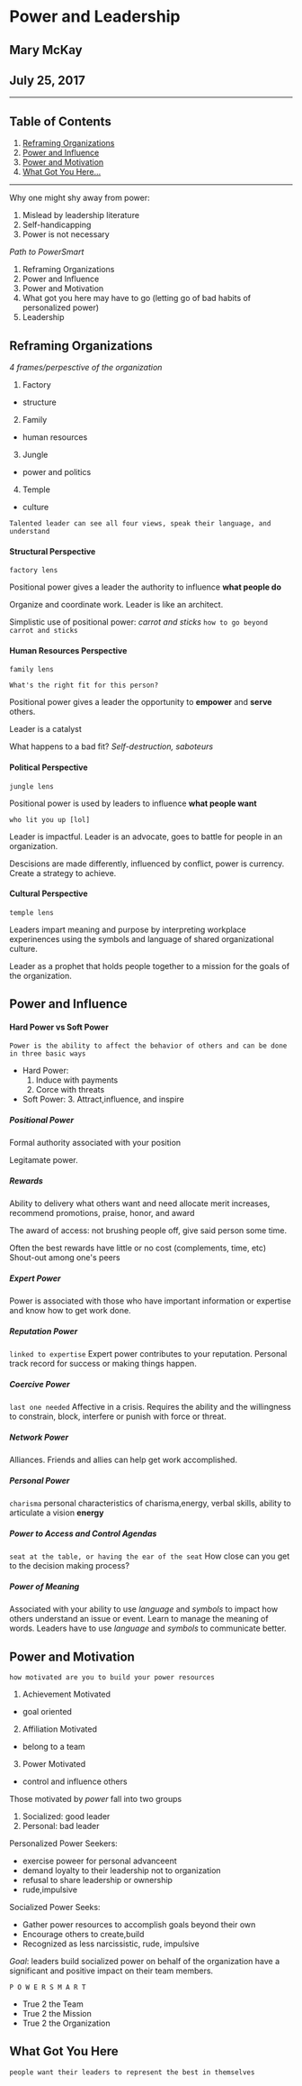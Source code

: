 # Power and Leadership

## Mary McKay
## July 25, 2017

----

## Table of Contents

1. [Reframing Organizations](#reframing-organization)
2. [Power and Influence](#power-and-influence)
3. [Power and Motivation](#power-and-motivation)
4. [What Got You Here...](#what-got-you-here)
----

Why one might shy away from power:
1. Mislead by leadership literature
2. Self-handicapping
3. Power is not necessary 

*Path to PowerSmart*
1. Reframing Organizations
2. Power and Influence
3. Power and Motivation
4. What got you here may have to go (letting go of bad habits of personalized power) 
5. Leadership 

## Reframing Organizations

*4 frames/perpesctive of the organization*
1. Factory
  * structure
2. Family
  * human resources
3. Jungle
  * power and politics
4. Temple
  * culture

`Talented leader can see all four views, speak their language, and understand`

#### Structural Perspective
`factory lens`

Positional power gives a leader the authority to influence **what people do**

Organize and coordinate work. Leader is like an architect. 

Simplistic use of positional power: *carrot and sticks*
`how to go beyond carrot and sticks`

#### Human Resources Perspective
`family lens`

`What's the right fit for this person?`

Positional power gives a leader the opportunity to **empower** and **serve** others. 

Leader is a catalyst 

What happens to a bad fit? *Self-destruction, saboteurs*

#### Political Perspective
`jungle lens`

Positional power is used by leaders to influence **what people want**

`who lit you up [lol]` 

Leader is impactful. Leader is an advocate, goes to battle for people in an organization. 

Descisions are made differently, influenced by conflict, power is currency. Create a strategy to achieve. 

#### Cultural Perspective
`temple lens`

Leaders impart meaning and purpose by interpreting workplace experinences using the symbols and language of shared organizational culture. 

Leader as a prophet that holds people together to a mission for the goals of the organization. 

## Power and Influence

#### Hard Power vs Soft Power

`Power is the ability to affect the behavior of others and can be done in three basic ways`

* Hard Power:
  1. Induce with payments
  2. Corce with threats 
* Soft Power:
  3. Attract,influence, and inspire 

##### Positional Power
Formal authority associated with your position

Legitamate power. 

##### Rewards
Ability to delivery what others want and need
allocate merit increases, recommend promotions, praise, honor, and award

The award of access: not brushing people off, give said person some time.

Often the best rewards have little or no cost (complements, time, etc) 
Shout-out among one's peers

##### Expert Power 
Power is associated with those who have important information or expertise and know how to get work done. 

##### Reputation Power
`linked to expertise`
Expert power contributes to your reputation. Personal track record for success or making things happen. 

##### Coercive Power
`last one needed`
Affective in a crisis. Requires the ability and the willingness to constrain, block, interfere or punish with force or threat. 

##### Network Power
Alliances. Friends and allies can help get work accomplished. 

##### Personal Power
`charisma` 
personal characteristics of charisma,energy, verbal skills, ability to articulate a vision
**energy** 

##### Power to Access and Control Agendas
`seat at the table, or having the ear of the seat`
How close can you get to the decision making process? 

##### Power of Meaning
Associated with your ability to use *language* and *symbols* to impact how others understand an issue or event. 
Learn to manage the meaning of words. Leaders have to use *language* and *symbols* to communicate better. 

## Power and Motivation

`how motivated are you to build your power resources`

1. Achievement Motivated
  * goal oriented 
2. Affiliation Motivated
  * belong to a team
3. Power Motivated
  * control and influence others

Those motivated by *power* fall into two groups

1. Socialized: good leader
2. Personal: bad leader

Personalized Power Seekers:
* exercise poweer for personal advanceent
* demand loyalty to their leadership not to organization
* refusal to share leadership or ownership
* rude,impulsive 

Socialized Power Seeks:
* Gather power resources to accomplish goals beyond their own
* Encourage others to create,build
* Recognized as less narcissistic, rude, impulsive

*Goal*: leaders build socialized power on behalf of the organization have a significant and positive impact on their team members. 

`P O W E R S M A R T`
* True 2 the Team
* True 2 the Mission
* True 2 the Organization

## What Got You Here

`people want their leaders to represent the best in themselves`



